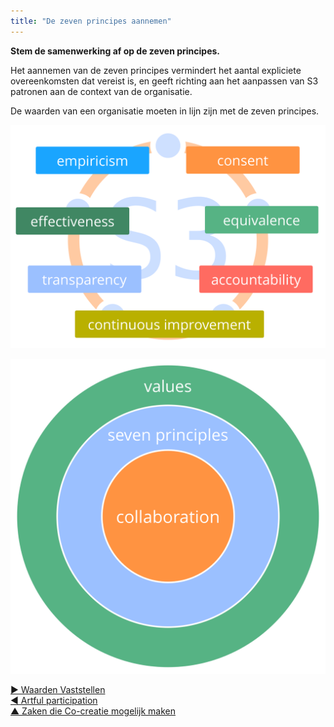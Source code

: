 ```yaml
---
title: "De zeven principes aannemen"
---
```



<strong>Stem de samenwerking af op de zeven principes.</strong>

Het aannemen van de zeven principes vermindert het aantal expliciete overeenkomsten dat vereist is, en geeft richting aan het aanpassen van S3 patronen aan de context van de organisatie.

De waarden van een organisatie moeten in lijn zijn met de zeven principes.

![De zeven principes](img/framework/s3-principles-plain.png)

![De waarden van een organisatie moeten in lijn zijn met de 7 principes](img/collaboration-values/values-7principles.png)

[&#9654; Waarden Vaststellen](agree-on-values.html)<br/>[&#9664; Artful participation](artful-participation.html)<br/>[&#9650; Zaken die Co-creatie mogelijk maken](enablers-of-collaboration.html)

